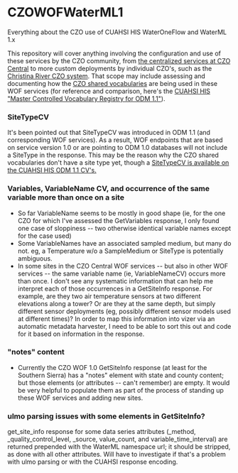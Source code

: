 CZOWOFWaterML1
==============

Everything about the CZO use of CUAHSI HIS WaterOneFlow and WaterML 1.x

This repository will cover anything involving the configuration and use of these services by the CZO community, from [the centralized services at CZO Central](http://central.criticalzone.org/pub_services.aspx) to more custom deployments by individual CZO's, such as the [Christina River CZO system](http://swrcsensors.dreamhosters.com/). That scope may include assessing and documenting how the [CZO shared vocabularies](http://sv.criticalzone.org/) are being used in these WOF services (for reference and comparison, here's the [CUAHSI HIS "Master Controlled Vocabulary Registry for ODM 1.1"](http://his.cuahsi.org/mastercvreg/cv11.aspx)).

### SiteTypeCV
It's been pointed out that SiteTypeCV was introduced in ODM 1.1 (and corresponding WOF services). As a result, WOF endpoints that are based on service version 1.0 or are pointing to ODM 1.0 databases will not include a SiteType in the response. This may be the reason why the CZO shared vocabularies don't have a site type yet, though a [SiteTypeCV is available on the CUAHSI HIS ODM 1.1 CV's.](http://his.cuahsi.org/mastercvreg/edit_cv11.aspx?tbl=SiteTypeCV&id=853578079)

### Variables, VariableName CV, and occurrence of the same variable more than once on a site
* So far VariableName seems to be mostly in good shape (ie, for the one CZO for which I've assessed the GetVariables response, I only found one case of sloppiness -- two otherwise identical variable names except for the case used)
* Some VariableNames have an associated sampled medium, but many do not. eg, a Temperature w/o a SampleMedium or SiteType is potentially ambiguous.
* In some sites in the CZO Central WOF services -- but also in other WOF services -- the same variable name (ie, VariableNameCV) occurs more than once. I don't see any systematic information that can help me interpret each of those occurrences in a GetSiteInfo response. For example, are they two air temperature sensors at two different elevations along a tower? Or are they at the same depth, but simply different sensor deployments (eg, possibly different sensor models used at different times)? In order to map this information into vizer via an automatic metadata harvester, I need to be able to sort this out and code for it based on information in the response.

### "notes" content
* Currently the CZO WOF 1.0 GetSiteInfo response (at least for the Southern Sierra) has a "notes" element with state and county content; but those elements (or attributes -- can't remember) are empty. It would be very helpful to populate them as part of the process of standing up these WOF services and adding new sites.

### ulmo parsing issues with some elements in GetSiteInfo?
get_site_info response for some data series attributes (_method, _quality_control_level, _source, value_count, and variable_time_interval) are returned prepended with the WaterML namespace url; it should be stripped, as done with all other attributes. Will have to investigate if that's a problem with ulmo parsing or with the CUAHSI response encoding.
